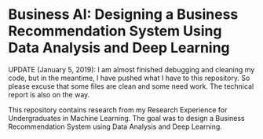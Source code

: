 # Business AI: Designing a Business Recommendation System Using Data Analysis and Deep Learning
UPDATE (January 5, 2019): I am almost finished debugging and cleaning my code, but in the meantime, I have pushed what I have to this repository. So please excuse that some files are clean and some need work. The technical report is also on the way.

This repository contains research from my Research Experience for Undergraduates in Machine Learning. The goal was to design a Business Recommendation System using Data Analysis and Deep Learning.
